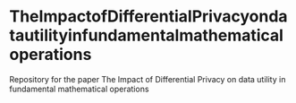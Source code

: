 # TheImpactofDifferentialPrivacyondatautilityinfundamentalmathematicaloperations
Repository for the paper The Impact of Differential Privacy on data utility in fundamental mathematical operations
